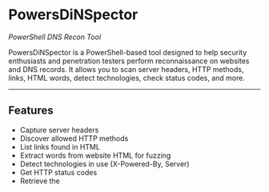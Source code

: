 # PowersDiNSpector

*PowerShell DNS Recon Tool*

PowersDiNSpector is a PowerShell-based tool designed to help security enthusiasts and penetration testers perform reconnaissance on websites and DNS records. It allows you to scan server headers, HTTP methods, links, HTML words, detect technologies, check status codes, and more.

---

## Features

* Capture server headers
* Discover allowed HTTP methods
* List links found in HTML
* Extract words from website HTML for fuzzing
* Detect technologies in use (X-Powered-By, Server)
* Get HTTP status codes
* Retrieve the <title> of the page
* Check for robots.txt
* Check for sitemap.xml
* Check for Banner
* Run all scans automatically
* Log all actions to a file

---

## Installation

1. Make sure you have *PowerShell 5.1* or later installed on Windows.
2. Clone or download this repository:

```powershell
git clone https://github.com/Luanqmata/PowerDiNSpec.git
```

3. Navigate to the folder:

```powershell
cd PowerDiNSpec
```

4. If the script is blocked by execution policies, run:

```powershell
Set-ExecutionPolicy -ExecutionPolicy RemoteSigned -Scope CurrentUser
```

<p align="center">
  <img width="361" height="508" alt="image" src="https://github.com/user-attachments/assets/e52f7f5f-b129-4294-bbdb-51488eb2428c" />
  <img width="367" height="513" alt="image" src="https://github.com/user-attachments/assets/ed6b684e-e6a9-458f-a9d0-f9dc8abb84a2" />
</p>

---

## Usage

1. Open PowerShell.
2. Run the script:

```powershell
.\PowerDiNSpec.ps1
```

3. The menu will appear. Choose an option (1-12) to perform the desired scan.
4. Enter the target URL or host when prompted.
5. Logs will be automatically saved in the script directory with timestamps.
6. Press Enter to return to the menu after each scan.

---

## Example

Run all scans for a website:


Choose option: 10
Enter the website URL (e.g., https://example.com)


The tool will sequentially run all checks and display the results in the terminal.
